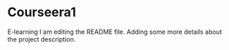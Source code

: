 # Courseera1
E-learning
I am editing the README file. Adding some more details about the project description.
